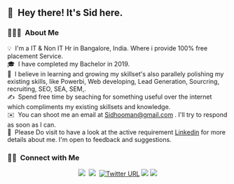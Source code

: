 <!-- ### Hi There 👋
<!--
**Mohammed Siddiq/Mohammed Siddiq** is a ✨ _special_ ✨ repository because its `README.md` (this file) appears on your GitHub profile.
Here are some ideas to get you started:
- 🔭 I’m currently working on ...
- 🌱 I’m currently learning ...
- 👯 I’m looking to collaborate on ...
- 🤔 I’m looking for help with ...
- 💬 Ask me about ...
- 📫 How to reach me: ...
- 😄 Pronouns: ...
- ⚡ Fun fact: ...
-->
## 👋 &nbsp;Hey there! It's Sid here.
### 👨🏻‍💻 &nbsp;About Me
💡 &nbsp;I'm a IT & Non IT Hr in Bangalore, India. Where i provide 100% free placement Service.\
🎓 &nbsp;I have completed my Bachelor in 2019.\
🌱 &nbsp;I believe in learning and growing my skillset's also parallely polishing my existing skills, like Powerbi, Web developing, Lead Generation, Sourcring, recruiting, SEO, SEA, SEM,.\
✍️ &nbsp;Spend free time by seaching for something useful over the internet which compliments my existing skillsets and knowledge.\
✉️ &nbsp;You can shoot me an email at Sidhooman@gmail.com . I'll try to respond as soon as I can.\
📄 &nbsp;Please Do visit to have a look at the active requirement [Linkedin](https://www.linkedin.com/in/sidhoo/) for more details about me. I'm open to feedback and suggestions.


### 🤝🏻 &nbsp;Connect with Me
<p align="center">
<a href="https://www.linkedin.com/in/sidhoo"><img src="https://img.shields.io/badge/LinkedIn-Sidhoo-blue"/></a>&nbsp;
<a href="mailto:Sidhooman@gmail.com"><img src="https://img.shields.io/badge/Gmail-Sidhooman@gmail.com-red"/></a>&nbsp;
<a href="https://twitter.com/Sid_hoo"><img alt="Twitter URL" src="https://img.shields.io/badge/Twitter-Sid_hoo-blue"/></a>
<a href="https://instagram.com/Sid_hoo"><img src="https://img.shields.io/badge/-@Sid_hoo-E4405F?style=flat&logo=Instagram&logoColor=white"/></a>
<a href="https://facebook.com/sidhooman"><img src="https://img.shields.io/badge/-@Sidhooman-1877F2?style=flat&logo=Facebook&logoColor=white"/></a>

